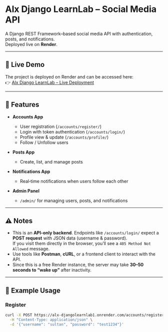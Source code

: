 # Alx Django LearnLab – Social Media API

A Django REST Framework–based social media API with authentication, posts, and notifications.  
Deployed live on **Render**.

---

## 🚀 Live Demo

The project is deployed on Render and can be accessed here:  
👉 [Alx Django LearnLab – Live Deployment](https://alx-djangolearnlab1.onrender.com)

---

## 🔎 Features

- **Accounts App**
  - User registration (`/accounts/register/`)
  - Login with token authentication (`/accounts/login/`)
  - Profile view & update (`/accounts/profile/`)
  - Follow / Unfollow users

- **Posts App**
  - Create, list, and manage posts

- **Notifications App**
  - Real‑time notifications when users follow each other

- **Admin Panel**
  - `/admin/` for managing users, posts, and notifications

---

## ⚠️ Notes

- This is an **API‑only backend**. Endpoints like `/accounts/login/` expect a **POST request** with JSON data (username & password).  
  If you visit them directly in the browser, you’ll see a `405 Method Not Allowed` message.
- Use tools like **Postman**, **cURL**, or a frontend client to interact with the API.
- Since this is a free Render instance, the server may take **30–50 seconds to “wake up”** after inactivity.

---

## 📌 Example Usage

### Register
```bash
curl -X POST https://alx-djangolearnlab1.onrender.com/accounts/register/ \
  -H "Content-Type: application/json" \
  -d '{"username": "sultan", "password": "test1234"}'
